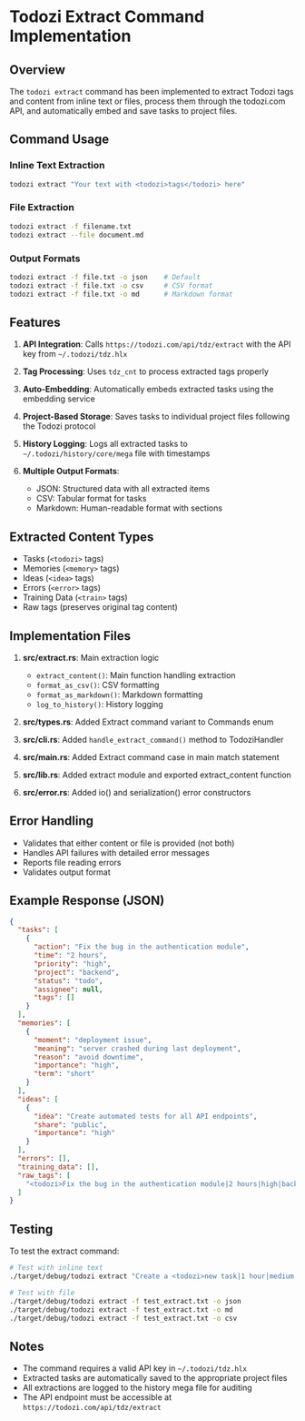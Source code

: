 # Todozi Extract Command Implementation

## Overview
The `todozi extract` command has been implemented to extract Todozi tags and content from inline text or files, process them through the todozi.com API, and automatically embed and save tasks to project files.

## Command Usage

### Inline Text Extraction
```bash
todozi extract "Your text with <todozi>tags</todozi> here"
```

### File Extraction
```bash
todozi extract -f filename.txt
todozi extract --file document.md
```

### Output Formats
```bash
todozi extract -f file.txt -o json    # Default
todozi extract -f file.txt -o csv     # CSV format
todozi extract -f file.txt -o md      # Markdown format
```

## Features

1. **API Integration**: Calls `https://todozi.com/api/tdz/extract` with the API key from `~/.todozi/tdz.hlx`

2. **Tag Processing**: Uses `tdz_cnt` to process extracted tags properly

3. **Auto-Embedding**: Automatically embeds extracted tasks using the embedding service

4. **Project-Based Storage**: Saves tasks to individual project files following the Todozi protocol

5. **History Logging**: Logs all extracted tasks to `~/.todozi/history/core/mega` file with timestamps

6. **Multiple Output Formats**:
   - JSON: Structured data with all extracted items
   - CSV: Tabular format for tasks
   - Markdown: Human-readable format with sections

## Extracted Content Types

- Tasks (`<todozi>` tags)
- Memories (`<memory>` tags)
- Ideas (`<idea>` tags)
- Errors (`<error>` tags)
- Training Data (`<train>` tags)
- Raw tags (preserves original tag content)

## Implementation Files

1. **src/extract.rs**: Main extraction logic
   - `extract_content()`: Main function handling extraction
   - `format_as_csv()`: CSV formatting
   - `format_as_markdown()`: Markdown formatting
   - `log_to_history()`: History logging

2. **src/types.rs**: Added Extract command variant to Commands enum

3. **src/cli.rs**: Added `handle_extract_command()` method to TodoziHandler

4. **src/main.rs**: Added Extract command case in main match statement

5. **src/lib.rs**: Added extract module and exported extract_content function

6. **src/error.rs**: Added io() and serialization() error constructors

## Error Handling

- Validates that either content or file is provided (not both)
- Handles API failures with detailed error messages
- Reports file reading errors
- Validates output format

## Example Response (JSON)

```json
{
  "tasks": [
    {
      "action": "Fix the bug in the authentication module",
      "time": "2 hours",
      "priority": "high",
      "project": "backend",
      "status": "todo",
      "assignee": null,
      "tags": []
    }
  ],
  "memories": [
    {
      "moment": "deployment issue",
      "meaning": "server crashed during last deployment",
      "reason": "avoid downtime",
      "importance": "high",
      "term": "short"
    }
  ],
  "ideas": [
    {
      "idea": "Create automated tests for all API endpoints",
      "share": "public",
      "importance": "high"
    }
  ],
  "errors": [],
  "training_data": [],
  "raw_tags": [
    "<todozi>Fix the bug in the authentication module|2 hours|high|backend|todo</todozi>"
  ]
}
```

## Testing

To test the extract command:

```bash
# Test with inline text
./target/debug/todozi extract "Create a <todozi>new task|1 hour|medium|general|todo</todozi>"

# Test with file
./target/debug/todozi extract -f test_extract.txt -o json
./target/debug/todozi extract -f test_extract.txt -o md
./target/debug/todozi extract -f test_extract.txt -o csv
```

## Notes

- The command requires a valid API key in `~/.todozi/tdz.hlx`
- Extracted tasks are automatically saved to the appropriate project files
- All extractions are logged to the history mega file for auditing
- The API endpoint must be accessible at `https://todozi.com/api/tdz/extract`
